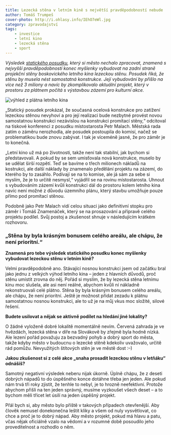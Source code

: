 ```yaml
---
title: Lezecká stěna v letním kině s největší pravděpodobností nebude
author: Tomáš Trumpeš
cover-photo: http://i.ohlasy.info/IEhO7eWl.jpg
category: zpravodajství
tags:
    - investice
    - letní kino
    - lezecká stěna
    - sport
---
```


*Výsledek [statického posudku](http://data.ohlasy.info/statika-stena.pdf), který si město nechalo zpracovat, znamená s nejvyšší pravděpodobností konec myšlenky vybudovat na zadní straně projekční stěny boskovického letního kina lezeckou stěnu. Posudek říká, že stěnu by musela nést samostatná konstrukce. Její vybudování by přišlo na více než 3 miliony a navíc by zkomplikovalo aktuální projekt, který v prostoru za plátnem počítá s výstavbou zázemí pro kulturní akce.*

<img src="http://i.ohlasy.info/IEhO7eW.jpg" alt="výhled z plátna letního kina" class="img-responsive img-popup" data-author="Tomáš Znamenáček">

„Statický posudek prokázal, že současná ocelová konstrukce pro zatížení lezeckou stěnou nevyhoví a pro její realizaci bude nezbytné provést novou samostatnou konstrukci nezávislou na konstrukci promítací stěny,“ odcitoval na tiskové konferenci z posudku místostarosta Petr Malach. Městská rada zatím o záměru nerozhodla, ale posudek postoupila do komisí, načež se problematikou bude znovu zabývat. I tak je víceméně jasné, že pro záměr je to konečná.

„Letní kino už má po životnosti, takže není tak stabilní, jak bychom si představovali. A pokud by se sem umisťovala nová konstrukce, muselo by se udělat širší rozpětí. Teď se bavíme o třech milionech nákladů na kostrukci, ale další náklady by znamenalo předělání projektu na zázemí, do kterého by to zasáhlo. Podívají se na to komise, ale já sám za sebe si myslím, že je to určitě nesmysl,“ vyjádřil se na rovinu místostarosta. Uhnout s vybudováním zázemí kvůli konstrukci dál do prostoru kolem letního kina navíc není možné z důvodu územního plánu, který stavbu umožňuje pouze přímo pod promítací stěnou.

Podobně jako Petr Malach vidí celou situaci jako definitivní stopku pro záměr i Tomáš Znamenáček, který se na prosazování a přípravě celého projektu podílel. Svůj postoj a zkušenost shnuje v následujícím krátkém rozhovoru.

### „Stěna by byla krásným bonusem celého areálu, ale chápu, že není prioritní.“

**Znamená pro tebe výsledek statického posudku konec myšlenky vybudovat lezeckou stěnu v letním kině?**

Velmi pravděpodobně ano. Stávající nosnou konstrukci jsem od začátku bral jako jednu z velkých výhod letního kina – jeden z hlavních důvodů, proč stěnu umístit zrovna do něj. Pořád si myslím, že by lezecká stěna letnímu kinu moc slušela, ale asi není reálné, abychom kvůli ní nákladně rekonstruovali celé plátno. Stěna by byla krásným bonusem celého areálu, ale chápu, že není prioritní. Ještě je možnost přidat zezadu k plátnu samostatnou nosnou konstrukci, ale to už je na můj vkus moc složité, silové řešení.

**Budete usilovat a nějak se aktivně podílet na hledání jiné lokality?**

O žádné vyloženě dobré lokalitě momentálně nevím. Červená zahrada je ve hvězdách, lezecká stěna v díře na Slovákově by zřejmě byla hodně nízká. Ale lezení pořád považuju za bezvadný pohyb a dobrý sport do města, takže kdyby město v budoucnu o lezecké stěně kdekoliv uvažovalo, určitě rád pomůžu. Nevyužitých štítových stěn je ve městě dost :–)

**Jakou zkušenost si z celé akce „snaha prosadit lezeckou stěnu v letňáku“ odnášíš?**

Samotný negativní výsledek neberu nijak úkorně. Úplně chápu, že z deseti dobrých nápadů to do úspěšného konce dotáhne třeba jen jeden. Ale pokud nám trvá tři roky zjistit, že tenhle to nebyl, je to hrozně neefektivní. Protože abychom přišli na ten jeden správný, musíme vyzkoušet všech deset – a to bychom měli třicet let úsilí na jeden úspěšný projekt.

Přál bych si, aby město bylo příště v takových případech otevřenější. Aby člověk nemusel donekonečna leštit kliky a všem od nuly vysvětlovat, co chce a proč je to dobrý nápad. Aby město projekt, pokud má hlavu a patu, včas nějak oficiálně vzalo na vědomí a v rozumné době posoudilo jeho proveditelnost a rozhodlo o něm.
